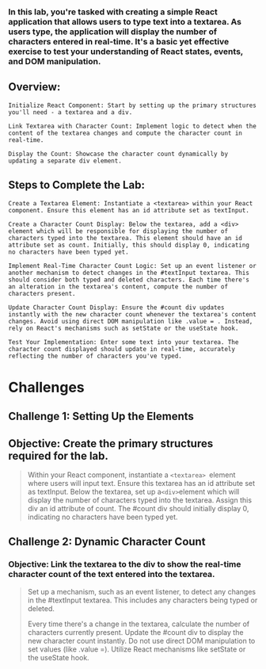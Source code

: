 ### In this lab, you're tasked with creating a simple React application that allows users to type text into a textarea. As users type, the application will display the number of characters entered in real-time. It's a basic yet effective exercise to test your understanding of React states, events, and DOM manipulation.

## Overview:
`Initialize React Component: Start by setting up the primary structures you'll need - a textarea and a div.`

`Link Textarea with Character Count: Implement logic to detect when the content of the textarea changes and compute the character count in real-time.`

`Display the Count: Showcase the character count dynamically by updating a separate div element.`

## Steps to Complete the Lab:
`Create a Textarea Element: Instantiate a <textarea> within your React component. Ensure this element has an id attribute set as textInput.`

`Create a Character Count Display: Below the textarea, add a <div> element which will be responsible for displaying the number of characters typed into the textarea. This element should have an id attribute set as count. Initially, this should display 0, indicating no characters have been typed yet.`

`Implement Real-Time Character Count Logic: Set up an event listener or another mechanism to detect changes in the #textInput textarea. This should consider both typed and deleted characters. Each time there's an alteration in the textarea's content, compute the number of characters present.`

`Update Character Count Display: Ensure the #count div updates instantly with the new character count whenever the textarea's content changes. Avoid using direct DOM manipulation like .value = . Instead, rely on React's mechanisms such as setState or the useState hook.`

`Test Your Implementation: Enter some text into your textarea. The character count displayed should update in real-time, accurately reflecting the number of characters you've typed.`

# Challenges
>
## Challenge 1: Setting Up the Elements
>
## Objective: Create the primary structures required for the lab.

>
> Within your React component, instantiate a `<textarea> `element where users will input text. Ensure this textarea has an id attribute set as textInput.
Below the textarea, set up a` <div> `element which will display the number of characters typed into the textarea. Assign this div an id attribute of count.
The #count div should initially display 0, indicating no characters have been typed yet.

## Challenge 2: Dynamic Character Count
### Objective: Link the textarea to the div to show the real-time character count of the text entered into the textarea.

>
> Set up a mechanism, such as an event listener, to detect any changes in the #textInput textarea. This includes any characters being typed or deleted.
> 
>Every time there's a change in the textarea, calculate the number of characters currently present.
Update the #count div to display the new character count instantly.
Do not use direct DOM manipulation to set values (like .value =). Utilize React mechanisms like setState or the useState hook.
